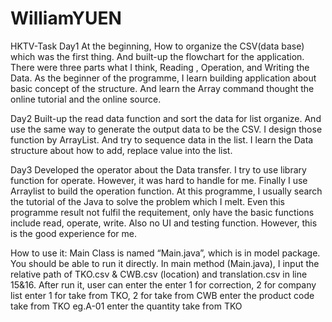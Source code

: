 # WilliamYUEN
HKTV-Task
Day1 
At the beginning, How to organize the CSV(data base) which was the first thing. And built-up the flowchart for the application. There were three parts what I think, Reading , Operation, and Writing the Data. 
As the beginner of the programme, I learn building application about basic concept of the structure. And learn the Array command thought the online tutorial and the online source.

Day2
Built-up the read data function and sort the data for list organize. And use the same way to generate the output data to be the CSV.
 I design those function by ArrayList. And try to sequence data in the list. I learn the Data structure about how to add, replace value into the list. 


Day3
Developed the operator about the Data transfer. I try to use library function for operate. However, it was hard to handle for me. 
Finally I use Arraylist to build the operation function. At this programme, I usually search the tutorial of the Java to solve the problem which I melt. 
Even this programme result not fulfil the requitement, only have the basic functions include read, operate, write. Also no UI and testing function. However, this is the good experience for me. 

How to use it:
Main Class is named “Main.java”, which is in model package. You should be able to run it directly.
In main method (Main.java), I input the relative path of TKO.csv & CWB.csv (location) and translation.csv in line 15&16. After run it, user can enter the 
enter 1 for correction, 2 for company list
enter 1 for take from TKO, 2 for take from CWB
enter the product code take from TKO eg.A-01
enter the quantity take from TKO


